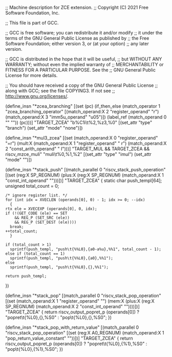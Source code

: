 ;; Machine description for ZCE extension.
;; Copyright (C) 2021 Free Software Foundation, Inc.

;; This file is part of GCC.

;; GCC is free software; you can redistribute it and/or modify
;; it under the terms of the GNU General Public License as published by
;; the Free Software Foundation; either version 3, or (at your option)
;; any later version.

;; GCC is distributed in the hope that it will be useful,
;; but WITHOUT ANY WARRANTY; without even the implied warranty of
;; MERCHANTABILITY or FITNESS FOR A PARTICULAR PURPOSE.  See the
;; GNU General Public License for more details.

;; You should have received a copy of the GNU General Public License
;; along with GCC; see the file COPYING3.  If not see
;; <http://www.gnu.org/licenses/>.

(define_insn "*zcea_branching<mode>"
  [(set (pc)
	(if_then_else
	 (match_operator 1 "zcea_branching_operator"
			 [(match_operand:X 2 "register_operand" "r")
			  (match_operand:X 3 "imm5u_operand" "u05")])
	 (label_ref (match_operand 0 "" ""))
	 (pc)))]
  "TARGET_ZCEA"
  "b%C1i\t%2,%z3,%0"
  [(set_attr "type" "branch")
   (set_attr "mode" "none")])

(define_insn "*mul<mode>3_zcea"
  [(set (match_operand:X          0 "register_operand" "=r")
	(mult:X (match_operand:X 1 "register_operand" " r")
		 (match_operand:X 2 "const_arith_operand" " I")))]
  "TARGET_MUL && TARGET_ZCEA && riscv_mzce_muli"
  "muli\t%0,%1,%2"
  [(set_attr "type" "imul")
   (set_attr "mode" "<MODE>")])

(define_insn "*stack_push<mode>"
  [(match_parallel 0 "riscv_stack_push_operation"
    [(set (reg:X SP_REGNUM) (plus:X (reg:X SP_REGNUM)
      (match_operand:X 1 "const_int_operand" "")))])]
  "TARGET_ZCEA"
  {
    static char push_templ[64];
    unsigned total_count = 0;

    /* ignore register list. */
    for (int idx = XVECLEN (operands[0], 0) - 1; idx >= 0; --idx)
      {
	rtx ele = XVECEXP (operands[0], 0, idx);
	if (!(GET_CODE (ele) == SET
	    && REG_P (SET_SRC (ele))
	    && REG_P (SET_DEST (ele))))
	  break;
	++total_count;
      }

    if (total_count > 1)
      sprintf(push_templ, "push\t{%%L0},{a0-a%u},%%1", total_count - 1);
    else if (total_count == 1)
      sprintf(push_templ, "push\t{%%L0},{a0},%%1");
    else
      sprintf(push_templ, "push\t{%%L0},{},%%1");

    return push_templ;
  })

(define_insn "*stack_pop<mode>"
  [(match_parallel 0 "riscv_stack_pop_operation"
    [(set (match_operand:X 1 "register_operand" "")
      (mem:X (plus:X (reg:X SP_REGNUM)
	(match_operand:X 2 "const_int_operand" ""))))])]
  "TARGET_ZCEA"
  {
    return riscv_output_popret_p (operands[0]) ?
	"popret\t{%L0},{},%S0" :
	"pop\t{%L0},{},%S0";
  })

(define_insn "*stack_pop_with_return_value<mode>"
  [(match_parallel 0 "riscv_stack_pop_operation"
    [(set (reg:X A0_REGNUM)
      (match_operand:X 1 "pop_return_value_constant" ""))])]
  "TARGET_ZCEA"
  {
    return riscv_output_popret_p (operands[0]) ?
	"popret\t{%L0},{%1},%S0" :
	"pop\t{%L0},{%1},%S0";
  })
